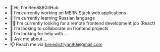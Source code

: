 - 👋 Hi, I'm Ben888GitHub
- 🔭 I’m currently working on MERN Stack web applications
- 🌱 I’m currently learning Russian language
- 🧑‍💻 I'm currently looking for a remote frontend development job (React)
- 👯 I’m looking to collaborate on frontend projects
- 🤔 I’m looking for help with ...
- 💬 Ask me about ...
- 📫 Reach me via benedictryan80@gmail.com

<!--
**Ben888GitHub/Ben888GitHub** is a ✨ _special_ ✨ repository because its `README.md` (this file) appears on your GitHub profile.
### Hi there 👋
-->
